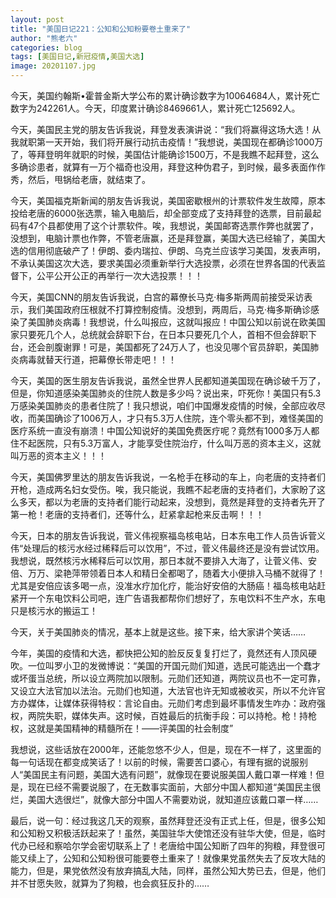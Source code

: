 ```yaml
---
layout: post
title: "美国日记221：公知和公知粉要卷土重来了"
author: "熊老六"
categories: blog
tags: [美国日记,新冠疫情,美国大选]
image: 20201107.jpg
---
```

今天，美国约翰斯•霍普金斯大学公布的累计确诊数字为10064684人，累计死亡数字为242261人。今天，印度累计确诊8469661人，累计死亡125692人。

今天，美国民主党的朋友告诉我说，拜登发表演讲说：“我们将赢得这场大选！从我就职第一天开始，我们将开展行动抗击疫情！”我想说，美国现在都确诊1000万了，等拜登明年就职的时候，美国估计能确诊1500万，不是我瞧不起拜登，这么多确诊患者，就算有一万个福奇也没用，拜登这种伪君子，到时候，最多表面作作秀，然后，甩锅给老唐，就结束了。

今天，美国福克斯新闻的朋友告诉我说，美国密歇根州的计票软件发生故障，原本投给老唐的6000张选票，输入电脑后，却全部变成了支持拜登的选票，目前最起码有47个县都使用了这个计票软件。唉，我想说，美国邮寄选票作弊也就罢了，没想到，电脑计票也作弊，不管老唐赢，还是拜登赢，美国大选已经输了，美国大选的信用彻底破产了！伊朗、委内瑞拉、伊朗、乌克兰应该学习美国，发表声明，不承认美国这次大选，要求美国必须重新举行大选投票，必须在世界各国的代表监督下，公平公开公正的再举行一次大选投票！！！

今天，美国CNN的朋友告诉我说，白宫的幕僚长马克·梅多斯两周前接受采访表示，我们美国政府压根就不打算控制疫情。没想到，两周后，马克·梅多斯确诊感染了美国肺炎病毒！我想说，什么叫报应，这就叫报应！中国公知以前说在欧美国家只要死几个人，总统就会辞职下台，在日本只要死几个人，首相不但会辞职下台，还会剖腹谢罪！可是，美国都死了24万人了，也没见哪个官员辞职，美国肺炎病毒就替天行道，把幕僚长带走吧！！！

今天，美国的医生朋友告诉我说，虽然全世界人民都知道美国现在确诊破千万了，但是，你知道感染美国肺炎的住院人数是多少吗？说出来，吓死你！美国只有5.3万感染美国肺炎的患者住院了！我只想说，咱们中国爆发疫情的时候，全部应收尽收，而美国确诊了1006万人，才只有5.3万人住院，连个零头都不到，难怪美国的医疗系统一直没有崩溃！中国公知说好的美国免费医疗呢？竟然有1000多万人都住不起医院，只有5.3万富人，才能享受住院治疗，什么叫万恶的资本主义，这就叫万恶的资本主义！！！

今天，美国佛罗里达的朋友告诉我说，一名枪手在移动的车上，向老唐的支持者们开枪，造成两名妇女受伤。唉，我只能说，我瞧不起老唐的支持者们，大家盼了这么多天，都以为老唐的支持者们能行动起来，没想到，竟然是拜登的支持者先开了第一枪！老唐的支持者们，还等什么，赶紧拿起枪来反击啊！！！

今天，日本的朋友告诉我说，菅义伟视察福岛核电站，日本东电工作人员告诉菅义伟“处理后的核污水经过稀释后可以饮用”，不过，菅义伟最终还是没有尝试饮用。我想说，既然核污水稀释后可以饮用，那日本就不要排入大海了，让菅义伟、安倍、万万、梁艳萍带领着日本人和精日全都喝了，随着大小便排入马桶不就得了！尤其是安倍应该多喝一点，没准水疗加化疗，能治好安倍的大肠癌！福岛核电站赶紧开一个东电饮料公司吧，连广告语我都帮你们想好了，东电饮料不生产水，东电只是核污水的搬运工！

今天，关于美国肺炎的情况，基本上就是这些。接下来，给大家讲个笑话……

今年，美国的疫情和大选，都快把公知的脸反反复复打烂了，竟然还有人顶风硬吹。一位叫罗小卫的发微博说：“美国的开国元勋们知道，选民可能选出一个蠢才或坏蛋当总统，所以设立两院加以限制。元勋们还知道，两院议员也不一定可靠，又设立大法官加以法治。元勋们也知道，大法官也许无知或被收买，所以不允许官方办媒体，让媒体获得特权：言论自由。元勋们考虑到最坏事情发生咋办：政府强权，两院失职，媒体失声。这时候，百姓最后的抗衡手段：可以持枪。枪！持枪权，这就是美国精神的精髓所在！——评美国的社会制度”

我想说，这些话放在2000年，还能忽悠不少人，但是，现在不一样了，这里面的每一句话现在都变成笑话了！以前的时候，需要苦口婆心，有理有据的说服别人“美国民主有问题，美国大选有问题”，就像现在要说服美国人戴口罩一样难！但是，现在已经不需要说服了，在无数事实面前，大部分中国人都知道“美国民主很烂，美国大选很烂”，就像大部分中国人不需要劝说，就知道应该戴口罩一样……

最后，说一句：经过我这几天的观察，虽然拜登还没有正式上任，但是，很多公知和公知粉又积极活跃起来了！虽然，美国驻华大使馆还没有驻华大使，但是，临时代办已经和察哈尔学会密切联系上了！老唐给中国公知断了四年的狗粮，拜登很可能又续上了，公知和公知粉很可能要卷土重来了！就像果党虽然失去了反攻大陆的能力，但是，果党依然没有放弃搞乱大陆，同样，虽然公知大势已去，但是，他们并不甘愿失败，就算为了狗粮，也会疯狂反扑的……​​​​